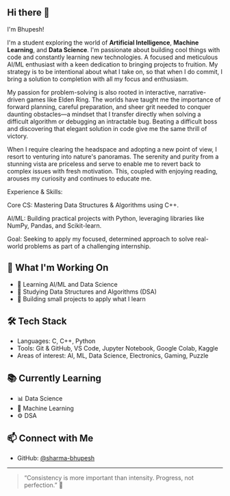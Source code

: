 ## Hi there 👋
I'm Bhupesh!

I'm a student exploring the world of **Artificial Intelligence**, **Machine Learning**, and **Data Science**. I'm passionate about building cool things with code and constantly learning new technologies.
A focused and meticulous AI/ML enthusiast with a keen dedication to bringing projects to fruition. My strategy is to be intentional about what I take on, so that when I do commit, I bring a solution to completion with all my focus and enthusiasm.

My passion for problem-solving is also rooted in interactive, narrative-driven games like Elden Ring. The worlds have taught me the importance of forward planning, careful preparation, and sheer grit needed to conquer daunting obstacles—a mindset that I transfer directly when solving a difficult algorithm or debugging an intractable bug. Beating a difficult boss and discovering that elegant solution in code give me the same thrill of victory.

When I require clearing the headspace and adopting a new point of view, I resort to venturing into nature's panoramas. The serenity and purity from a stunning vista are priceless and serve to enable me to revert back to complex issues with fresh motivation. This, coupled with enjoying reading, arouses my curiosity and continues to educate me.

Experience & Skills:

Core CS: Mastering Data Structures & Algorithms using C++.

AI/ML: Building practical projects with Python, leveraging libraries like NumPy, Pandas, and Scikit-learn.

Goal: Seeking to apply my focused, determined approach to solve real-world problems as part of a challenging internship.

## 🚀 What I'm Working On

- 🧠 Learning AI/ML and Data Science
- 📘 Studying Data Structures and Algorithms (DSA)
- 🔧 Building small projects to apply what I learn

## 🛠️ Tech Stack

- Languages: C, C++, Python
- Tools: Git & GitHub, VS Code, Jupyter Notebook, Google Colab, Kaggle
- Areas of interest: AI, ML, Data Science, Electronics, Gaming, Puzzle

## 📚 Currently Learning

- 📊 Data Science
- 🧠 Machine Learning
- ⚙️ DSA

## 📫 Connect with Me

- GitHub: [@sharma-bhupesh](https://github.com/sharma-bhupesh)

---

> “Consistency is more important than intensity. Progress, not perfection.” 🚀

